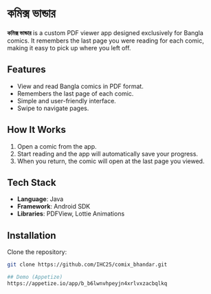 # কমিক্স ভান্ডার

**কমিক্স ভান্ডার** is a custom PDF viewer app designed exclusively for Bangla comics. It remembers the last page you were reading for each comic, making it easy to pick up where you left off.

## Features

- View and read Bangla comics in PDF format.
- Remembers the last page of each comic.
- Simple and user-friendly interface.
- Swipe to navigate pages.

## How It Works

1. Open a comic from the app.
2. Start reading and the app will automatically save your progress.
3. When you return, the comic will open at the last page you viewed.

## Tech Stack

- **Language**: Java
- **Framework**: Android SDK
- **Libraries**: PDFView, Lottie Animations

## Installation

Clone the repository:

```bash
git clone https://github.com/IHC25/comix_bhandar.git

## Demo (Appetize)
https://appetize.io/app/b_b6lwnvhpeyjn4xrlvxzacbqlkq
